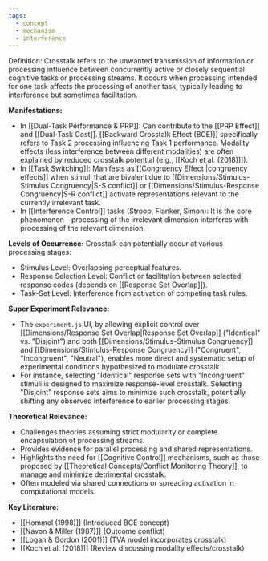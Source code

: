 ```yaml
---
tags:
  - concept
  - mechanism
  - interference
---
```


Definition: Crosstalk refers to the unwanted transmission of information or processing influence between concurrently active or closely sequential cognitive tasks or processing streams. It occurs when processing intended for one task affects the processing of another task, typically leading to interference but sometimes facilitation.

**Manifestations:**

- In [[Dual-Task Performance & PRP]]: Can contribute to the [[PRP Effect]] and [[Dual-Task Cost]]. [[Backward Crosstalk Effect (BCE)]] specifically refers to Task 2 processing influencing Task 1 performance. Modality effects (less interference between different modalities) are often explained by reduced crosstalk potential (e.g., [[Koch et al. (2018)]]).
- In [[Task Switching]]: Manifests as [[Congruency Effect |congruency effects]] when stimuli that are bivalent due to [[Dimensions/Stimulus-Stimulus Congruency|S-S conflict]] or [[Dimensions/Stimulus-Response Congruency|S-R conflict]] activate representations relevant to the currently irrelevant task.
- In [[Interference Control]] tasks (Stroop, Flanker, Simon): It is the core phenomenon – processing of the irrelevant dimension interferes with processing of the relevant dimension.

**Levels of Occurrence:** Crosstalk can potentially occur at various processing stages:

- Stimulus Level: Overlapping perceptual features.
- Response Selection Level: Conflict or facilitation between selected response codes (depends on [[Response Set Overlap]]).
- Task-Set Level: Interference from activation of competing task rules.

**Super Experiment Relevance:**
- The `experiment.js` UI, by allowing explicit control over [[Dimensions/Response Set Overlap|Response Set Overlap]] ("Identical" vs. "Disjoint") and both [[Dimensions/Stimulus-Stimulus Congruency]] and [[Dimensions/Stimulus-Response Congruency]] ("Congruent", "Incongruent", "Neutral"), enables more direct and systematic setup of experimental conditions hypothesized to modulate crosstalk.
- For instance, selecting "Identical" response sets with "Incongruent" stimuli is designed to maximize response-level crosstalk. Selecting "Disjoint" response sets aims to minimize such crosstalk, potentially shifting any observed interference to earlier processing stages.

**Theoretical Relevance:**

- Challenges theories assuming strict modularity or complete encapsulation of processing streams.
- Provides evidence for parallel processing and shared representations.
- Highlights the need for [[Cognitive Control]] mechanisms, such as those proposed by [[Theoretical Concepts/Conflict Monitoring Theory]], to manage and minimize detrimental crosstalk.
- Often modeled via shared connections or spreading activation in computational models.

**Key Literature:**

- [[Hommel (1998)]] (Introduced BCE concept)
- [[Navon & Miller (1987)]] (Outcome conflict)
- [[Logan & Gordon (2001)]] (TVA model incorporates crosstalk)
- [[Koch et al. (2018)]] (Review discussing modality effects/crosstalk)
